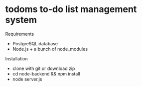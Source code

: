 # todoms to-do list management system
Requirements
 - PostgreSQL database
 - Node.js + a bunch of node_modules

Installation
 - clone with git or download zip
 - cd node-backend && npm install
 - node server.js

